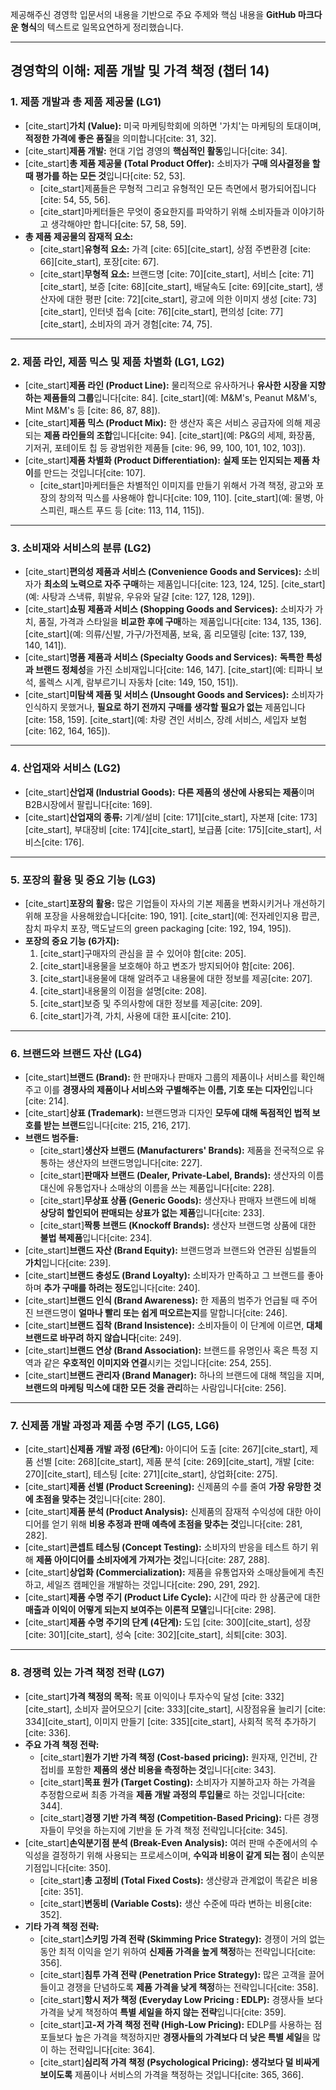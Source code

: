 제공해주신 경영학 입문서의 내용을 기반으로 주요 주제와 핵심 내용을 **GitHub 마크다운 형식**의 텍스트로 일목요연하게 정리했습니다.

---

## **경영학의 이해: 제품 개발 및 가격 책정 (챕터 14)**

### **1. 제품 개발과 총 제품 제공물 (LG1)**

* [cite_start]**가치 (Value):** 미국 마케팅학회에 의하면 '가치'는 마케팅의 토대이며, **적정한 가격에 좋은 품질**을 의미합니다[cite: 31, 32].
* [cite_start]**제품 개발:** 현대 기업 경영의 **핵심적인 활동**입니다[cite: 34].
* [cite_start]**총 제품 제공물 (Total Product Offer):** 소비자가 **구매 의사결정을 할 때 평가를 하는 모든 것**입니다[cite: 52, 53].
    * [cite_start]제품들은 무형적 그리고 유형적인 모든 측면에서 평가되어집니다[cite: 54, 55, 56].
    * [cite_start]마케터들은 무엇이 중요한지를 파악하기 위해 소비자들과 이야기하고 생각해야만 합니다[cite: 57, 58, 59].
* **총 제품 제공물의 잠재적 요소:**
    * [cite_start]**유형적 요소:** 가격 [cite: 65][cite_start], 상점 주변환경 [cite: 66][cite_start], 포장[cite: 67].
    * [cite_start]**무형적 요소:** 브랜드명 [cite: 70][cite_start], 서비스 [cite: 71][cite_start], 보증 [cite: 68][cite_start], 배달속도 [cite: 69][cite_start], 생산자에 대한 평판 [cite: 72][cite_start], 광고에 의한 이미지 생성 [cite: 73][cite_start], 인터넷 접속 [cite: 76][cite_start], 편의성 [cite: 77][cite_start], 소비자의 과거 경험[cite: 74, 75].

---

### **2. 제품 라인, 제품 믹스 및 제품 차별화 (LG1, LG2)**

* [cite_start]**제품 라인 (Product Line):** 물리적으로 유사하거나 **유사한 시장을 지향하는 제품들의 그룹**입니다[cite: 84]. [cite_start](예: M&M's, Peanut M&M's, Mint M&M's 등 [cite: 86, 87, 88]).
* [cite_start]**제품 믹스 (Product Mix):** 한 생산자 혹은 서비스 공급자에 의해 제공되는 **제품 라인들의 조합**입니다[cite: 94]. [cite_start](예: P&G의 세제, 화장품, 기저귀, 포테이토 칩 등 광범위한 제품들 [cite: 96, 99, 100, 101, 102, 103]).
* [cite_start]**제품 차별화 (Product Differentiation):** **실제 또는 인지되는 제품 차이**를 만드는 것입니다[cite: 107].
    * [cite_start]마케터들은 차별적인 이미지를 만들기 위해서 가격 책정, 광고와 포장의 창의적 믹스를 사용해야 합니다[cite: 109, 110]. [cite_start](예: 물병, 아스피린, 패스트 푸드 등 [cite: 113, 114, 115]).

---

### **3. 소비재와 서비스의 분류 (LG2)**

* [cite_start]**편의성 제품과 서비스 (Convenience Goods and Services):** 소비자가 **최소의 노력으로 자주 구매**하는 제품입니다[cite: 123, 124, 125]. [cite_start](예: 사탕과 스낵류, 휘발유, 우유와 달걀 [cite: 127, 128, 129]).
* [cite_start]**쇼핑 제품과 서비스 (Shopping Goods and Services):** 소비자가 가치, 품질, 가격과 스타일을 **비교한 후에 구매**하는 제품입니다[cite: 134, 135, 136]. [cite_start](예: 의류/신발, 가구/가전제품, 보육, 홈 리모델링 [cite: 137, 139, 140, 141]).
* [cite_start]**명품 제품과 서비스 (Specialty Goods and Services):** **독특한 특성과 브랜드 정체성**을 가진 소비재입니다[cite: 146, 147]. [cite_start](예: 티파니 보석, 롤렉스 시계, 람부르기니 자동차 [cite: 149, 150, 151]).
* [cite_start]**미탐색 제품 및 서비스 (Unsought Goods and Services):** 소비자가 인식하지 못했거나, **필요로 하기 전까지 구매를 생각할 필요가 없는** 제품입니다[cite: 158, 159]. [cite_start](예: 차량 견인 서비스, 장례 서비스, 세입자 보험 [cite: 162, 164, 165]).

---

### **4. 산업재와 서비스 (LG2)**

* [cite_start]**산업재 (Industrial Goods):** **다른 제품의 생산에 사용되는 제품**이며 B2B시장에서 팔립니다[cite: 169].
* [cite_start]**산업재의 종류:** 기계/설비 [cite: 171][cite_start], 자본재 [cite: 173][cite_start], 부대장비 [cite: 174][cite_start], 보급품 [cite: 175][cite_start], 서비스[cite: 176].

---

### **5. 포장의 활용 및 중요 기능 (LG3)**

* [cite_start]**포장의 활용:** 많은 기업들이 자사의 기본 제품을 변화시키거나 개선하기 위해 포장을 사용해왔습니다[cite: 190, 191]. [cite_start](예: 전자레인지용 팝콘, 참치 파우치 포장, 맥도날드의 green packaging [cite: 192, 194, 195]).
* **포장의 중요 기능 (6가지):**
    1.  [cite_start]구매자의 관심을 끌 수 있어야 함[cite: 205].
    2.  [cite_start]내용물을 보호해야 하고 변조가 방지되어야 함[cite: 206].
    3.  [cite_start]내용물에 대해 알려주고 내용물에 대한 정보를 제공[cite: 207].
    4.  [cite_start]내용물의 이점을 설명[cite: 208].
    5.  [cite_start]보증 및 주의사항에 대한 정보를 제공[cite: 209].
    6.  [cite_start]가격, 가치, 사용에 대한 표시[cite: 210].

---

### **6. 브랜드와 브랜드 자산 (LG4)**

* [cite_start]**브랜드 (Brand):** 한 판매자나 판매자 그룹의 제품이나 서비스를 확인해주고 이를 **경쟁사의 제품이나 서비스와 구별해주는 이름, 기호 또는 디자인**입니다[cite: 214].
* [cite_start]**상표 (Trademark):** 브랜드명과 디자인 **모두에 대해 독점적인 법적 보호를 받는 브랜드**입니다[cite: 215, 216, 217].
* **브랜드 범주들:**
    * [cite_start]**생산자 브랜드 (Manufacturers' Brands):** 제품을 전국적으로 유통하는 생산자의 브랜드명입니다[cite: 227].
    * [cite_start]**판매자 브랜드 (Dealer, Private-Label, Brands):** 생산자의 이름 대신에 유통업자나 소매상의 이름을 쓰는 제품입니다[cite: 228].
    * [cite_start]**무상표 상품 (Generic Goods):** 생산자나 판매자 브랜드에 비해 **상당히 할인되어 판매되는 상표가 없는 제품**입니다[cite: 233].
    * [cite_start]**짝퉁 브랜드 (Knockoff Brands):** 생산자 브랜드명 상품에 대한 **불법 복제품**입니다[cite: 234].
* [cite_start]**브랜드 자산 (Brand Equity):** 브랜드명과 브랜드와 연관된 심벌들의 **가치**입니다[cite: 239].
* [cite_start]**브랜드 충성도 (Brand Loyalty):** 소비자가 만족하고 그 브랜드를 좋아하며 **추가 구매를 하려는 정도**입니다[cite: 240].
* [cite_start]**브랜드 인식 (Brand Awareness):** 한 제품의 범주가 언급될 때 주어진 브랜드명이 **얼마나 빨리 또는 쉽게 떠오르는지**를 말합니다[cite: 246].
* [cite_start]**브랜드 집착 (Brand Insistence):** 소비자들이 이 단계에 이르면, **대체 브랜드로 바꾸려 하지 않습니다**[cite: 249].
* [cite_start]**브랜드 연상 (Brand Association):** 브랜드를 유명인사 혹은 특정 지역과 같은 **우호적인 이미지와 연결**시키는 것입니다[cite: 254, 255].
* [cite_start]**브랜드 관리자 (Brand Manager):** 하나의 브랜드에 대해 책임을 지며, **브랜드의 마케팅 믹스에 대한 모든 것을 관리**하는 사람입니다[cite: 256].

---

### **7. 신제품 개발 과정과 제품 수명 주기 (LG5, LG6)**

* [cite_start]**신제품 개발 과정 (6단계):** 아이디어 도출 [cite: 267][cite_start], 제품 선별 [cite: 268][cite_start], 제품 분석 [cite: 269][cite_start], 개발 [cite: 270][cite_start], 테스팅 [cite: 271][cite_start], 상업화[cite: 275].
* [cite_start]**제품 선별 (Product Screening):** 신제품의 수를 줄여 **가장 유망한 것에 초점을 맞추는 것**입니다[cite: 280].
* [cite_start]**제품 분석 (Product Analysis):** 신제품의 잠재적 수익성에 대한 아이디어를 얻기 위해 **비용 추정과 판매 예측에 초점을 맞추는 것**입니다[cite: 281, 282].
* [cite_start]**콘셉트 테스팅 (Concept Testing):** 소비자의 반응을 테스트 하기 위해 **제품 아이디어를 소비자에게 가져가는 것**입니다[cite: 287, 288].
* [cite_start]**상업화 (Commercialization):** 제품을 유통업자와 소매상들에게 촉진하고, 세일즈 캠페인을 개발하는 것입니다[cite: 290, 291, 292].
* [cite_start]**제품 수명 주기 (Product Life Cycle):** 시간에 따라 한 상품군에 대한 **매출과 이익이 어떻게 되는지 보여주는 이론적 모델**입니다[cite: 298].
* [cite_start]**제품 수명 주기의 단계 (4단계):** 도입 [cite: 300][cite_start], 성장 [cite: 301][cite_start], 성숙 [cite: 302][cite_start], 쇠퇴[cite: 303].

---

### **8. 경쟁력 있는 가격 책정 전략 (LG7)**

* [cite_start]**가격 책정의 목적:** 목표 이익이나 투자수익 달성 [cite: 332][cite_start], 소비자 끌어모으기 [cite: 333][cite_start], 시장점유율 늘리기 [cite: 334][cite_start], 이미지 만들기 [cite: 335][cite_start], 사회적 목적 추가하기[cite: 336].
* **주요 가격 책정 전략:**
    * [cite_start]**원가 기반 가격 책정 (Cost-based pricing):** 원자재, 인건비, 간접비를 포함한 **제품의 생산 비용을 측정하는 것**입니다[cite: 343].
    * [cite_start]**목표 원가 (Target Costing):** 소비자가 지불하고자 하는 가격을 추정함으로써 최종 가격을 **제품 개발 과정의 투입물**로 하는 것입니다[cite: 344].
    * [cite_start]**경쟁 기반 가격 책정 (Competition-Based Pricing):** 다른 경쟁자들이 무엇을 하는지에 기반을 둔 가격 책정 전략입니다[cite: 345].
* [cite_start]**손익분기점 분석 (Break-Even Analysis):** 여러 판매 수준에서의 수익성을 결정하기 위해 사용되는 프로세스이며, **수익과 비용이 같게 되는 점**이 손익분기점입니다[cite: 350].
    * [cite_start]**총 고정비 (Total Fixed Costs):** 생산량과 관계없이 똑같은 비용[cite: 351].
    * [cite_start]**변동비 (Variable Costs):** 생산 수준에 따라 변하는 비용[cite: 352].
* **기타 가격 책정 전략:**
    * [cite_start]**스키밍 가격 전략 (Skimming Price Strategy):** 경쟁이 거의 없는 동안 최적 이익을 얻기 위하여 **신제품 가격을 높게 책정**하는 전략입니다[cite: 356].
    * [cite_start]**침투 가격 전략 (Penetration Price Strategy):** 많은 고객을 끌어들이고 경쟁을 단념하도록 **제품 가격을 낮게 책정**하는 전략입니다[cite: 358].
    * [cite_start]**항시 저가 책정 (Everyday Low Pricing : EDLP):** 경쟁사들 보다 가격을 낮게 책정하여 **특별 세일을 하지 않는 전략**입니다[cite: 359].
    * [cite_start]**고-저 가격 책정 전략 (High-Low Pricing):** EDLP를 사용하는 점포들보다 높은 가격을 책정하지만 **경쟁사들의 가격보다 더 낮은 특별 세일**을 많이 하는 전략입니다[cite: 364].
    * [cite_start]**심리적 가격 책정 (Psychological Pricing):** **생각보다 덜 비싸게 보이도록** 제품이나 서비스의 가격을 책정하는 것입니다[cite: 365, 366].